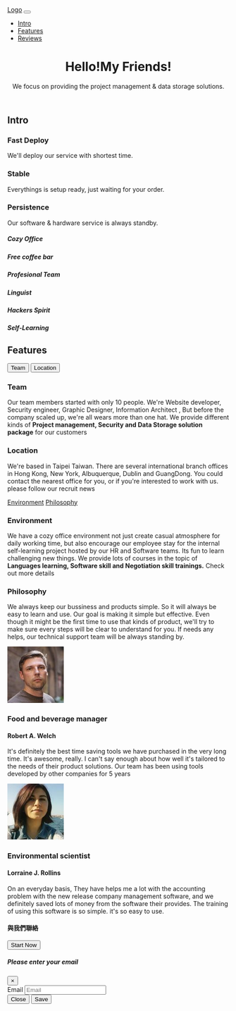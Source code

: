 <!DOCTYPE html>
<html lang="en">

<head>
    <meta charset="UTF-8">
    <meta name="viewport" content="width=device-width, initial-scale=1.0">
    <meta http-equiv="X-UA-Compatible" content="ie=edge">
    <title>Bootstrap練習</title>
    <!-- 連結Bootstrap.css -->
    <link rel="stylesheet" href="https://stackpath.bootstrapcdn.com/bootstrap/4.1.3/css/bootstrap.min.css"
        integrity="sha384-MCw98/SFnGE8fJT3GXwEOngsV7Zt27NXFoaoApmYm81iuXoPkFOJwJ8ERdknLPMO" crossorigin="anonymous">
    <!-- 使用font awesome -->
    <link rel="stylesheet" href="https://use.fontawesome.com/releases/v5.1.0/css/all.css"
        integrity="sha384-lKuwvrZot6UHsBSfcMvOkWwlCMgc0TaWr+30HWe3a4ltaBwTZhyTEggF5tJv8tbt" crossorigin="anonymous">
    <!-- : 1.加上css的link -->
    <link rel="stylesheet" href="./css/style.css">
    <!--  2. favicon(網站圖標) -->
    <link rel="icon shortcut" href="img/favicon.ico">
</head>
<body>
    <!-- navbar -->
    <!--  3. 定位在最上面 fixed-top -->
    <nav class="navbar navbar-expand-md navbar-dark bg-dark fixed-top">
        <a class="navbar-brand" href="#">Logo</a>
        <button class="navbar-toggler d-lg-none" type="button" data-toggle="collapse" data-target="#collapsibleNavId" aria-controls="collapsibleNavId"
            aria-expanded="false" aria-label="Toggle navigation">
            <span class="navbar-toggler-icon"></span>
        </button>
        <div class="collapse navbar-collapse" id="collapsibleNavId">
            <ul class="navbar-nav ml-auto mt-2 mt-lg-0">
                <li class="nav-item">
                    <a class="nav-link" href="#introSection">Intro</a>
                </li>
                <li class="nav-item">
                    <a class="nav-link" href="#featuresSection">Features</a>
                </li>
                <li class="nav-item">
                    <a class="nav-link" href="#reviewsSection">Reviews</a>
                </li>
            </ul>
        </div>
    </nav>
    <!------------------------------------------------------------------------------------>
    <!-- header -->
    <!--  4. 進css加入背景圖片和設定 -->
    <!--  5. 文字設為白色置中, class="container text-white text-center mt-5" -->
    <header id="header" class="jumbotron">
        <div class="container text-white text-center mt-5">
            <h1>Hello!My Friends!</h1>
            <p>We focus on providing the project management &amp; data storage solutions.</p>
        </div>
    </header>
    <!------------------------------------------------------------------------------------>
    <!-- introSection -->
    <!--  6. 設定introSection上下padding為5倍(py-5) -->
    <section id="introSection py-5">
        <h1 class="section-title text-center text-secondary">Intro</h1>
        <div class="container">
            <div class="row">
                <!--  7. 設定排版為三項排一排 (col-md-4)-->
                <div class="text-center col-md-4">
                    <div class="intro-box">
                        <!--  8. icon使用text-primary配色 設定5倍大小 -->
                        <!-- fa4-paper-plane  -->
                        <i class="fa fa-paper-plane text-primar  fa-5x" aria-hidden="true"></i>
                        <h3 class="text-secondary">Fast Deploy</h3>
                        <p>We'll deploy our service with shortest time.</p>
                    </div>
                </div>
                <div class="text-center col-md-4">
                    <div class="intro-box">
                        <!--  9. icon使用text-primary配色，設定5倍大小 -->
                        <!-- fa4-briefcase  -->
                        <i class="fa fa-briefcase text-primar fa-5x" aria-hidden="true"></i>
                        <h3 class="text-secondary">Stable</h3>
                        <p>Everythings is setup ready, just waiting for your order.</p>
                    </div>
                </div>
                <div class="text-center col-md-4">
                    <div class="intro-box">
                        <!--  10. icon使用text-primary配色，設定5倍大小 -->
                        <!-- fa5-gem  -->
                        <i class="fas fa-gem text-primar fa-5x"></i>
                        <h3 class="text-secondary">Persistence</h3>
                        <p>Our software &amp; hardware service is always standby.</p>
                    </div>
                </div>
            </div>
            <div class="my-4 row">
                <!--  11-1. 設定"col-6 col-md-4 col-lg-2" / 電腦螢幕時六個一排，平板三個一排，手機兩個一排-->
                <div class="text-center col-6 col-md-4 col-lg-2">
                    <!--  12-1. icon使用text-secondary配色，設定2倍大小 -->
                    <i class="fas fa-tree fa-2x text-secondary" aria-hidden="true"></i>
                    <h5 class="mt-3 text-secondary">Cozy Office</h5>
                </div>
                <!--  11-2. 設定"col-6 col-md-4 col-lg-2" / 電腦螢幕時六個一排，平板三個一排，手機兩個一排-->
                <div class="text-center col-6 col-md-4 col-lg-2">
                    <!--  12-2. icon使用text-secondary配色，設定2倍大小 -->
                    <i class="fas fa-tree fa-2x text-secondary" aria-hidden="true"></i>
                    <h5 class="mt-3 text-secondary">Free coffee bar</h5>
                </div>
                <!--  11-3. 設定"col-6 col-md-4 col-lg-2" / 電腦螢幕時六個一排，平板三個一排，手機兩個一排-->
                <div class="text-center col-6 col-md-4 col-lg-2">
                    <!--  12-3. icon使用text-secondary配色，設定2倍大小 -->
                    <i class="fas fa-id-card fa-2x text-secondary" aria-hidden="true"></i>
                    <h5 class="mt-3 text-secondary">Profesional Team</h5>
                </div>
                <!--  11-4. 設定"col-6 col-md-4 col-lg-2" / 電腦螢幕時六個一排，平板三個一排，手機兩個一排-->
                <div class="text-center col-6 col-md-4 col-lg-2">
                    <!--  12-4. icon使用text-secondary配色，設定2倍大小 -->
                    <i class="fas fa-language fa-2x text-secondary" aria-hidden="true"></i>
                    <h5 class="mt-3 text-secondary">Linguist</h5>
                </div>
                <!--  11-5. 設定"col-6 col-md-4 col-lg-2" / 電腦螢幕時六個一排，平板三個一排，手機兩個一排-->
                <div class="text-center col-6 col-md-4 col-lg-2">
                    <!--  12-5. icon使用text-secondary配色，設定2倍大小 -->
                    <i class="fas fa-rocket fa-2x text-secondary" aria-hidden="true"></i>
                    <h5 class="mt-3 text-secondary">Hackers Spirit</h5>
                </div>
                <!--  11-6. 設定"col-6 col-md-4 col-lg-2" / 電腦螢幕時六個一排，平板三個一排，手機兩個一排-->
                <div class="text-center col-6 col-md-4 col-lg-2">
                    <!--  12-6. icon使用text-secondary配色，設定2倍大小 -->
                    <i class="fas fa-graduation-cap fa-2x text-secondary" aria-hidden="true"></i>
                    <h5 class="mt-3 text-secondary">Self-Learning</h5>
                </div>
            </div>
        </div>
    </section>
    <!------------------------------------------------------------------------------------>
    <!-- featuresSection -->
    <section id="featuresSection" class="py-5 bg-secondary text-white">
        <div class="container">
            <h1 class="section-title mb-5 text-center">Features</h1>
            <!-- 設置置中 -->
            <div class="row justify-content-center">
                <!-- TODO: 13. 設定此區內文字 寬度為8欄(col-md-8)-->
                <div class="col-md-8">
                    <!-- 為article1 article2 設置collapse互動方式 data-toggle data-target->id -->
                    <!-- TODO: 14.加上 data-toggle="collapse" data-target="#article1" -->
                    <button class="btn btn-primary" data-toggle="collapes" data-target="#articlel">Team</button>
                    <!-- TODO: 15.加上 data-toggle="collapse" data-target="#article2" -->
                    <button class="btn btn-primary" data-toggle="collapes" data-target="#articlel">Location</button>
                    <article class="my-3 collapse" id="article1">
                        <h3>Team</h3>
                        <p>Our team members started with only 10 people. We're Website developer, Security engineer,
                            Graphic
                            Designer, Information Architect , But before the company scaled up, we're all wears more
                            than
                            one hat. We provide different kinds of
                            <strong>Project management, Security and Data Storage solution package</strong> for our
                            customers </p>
                    </article>
                    <article class="my-3 collapse" id="article2">
                        <h3>Location</h3>
                        <p>We're based in Taipei Taiwan. There are several international branch offices in Hong Kong,
                            New York,
                            Albuquerque, Dublin and GuangDong. You could contact the nearest office for you, or if
                            you're
                            interested to work with us. please follow our recruit news</p>
                    </article>
                    <nav class="nav nav-pills">
                       <a data-toggle="tab" class="nav-link active" href="#article3">Environment</a>
                       <a data-toggle="tab" class="nav-link" href="#article4">Philosophy</a>
                    </nav>
                    <!-- 為article3 article4 設置tab互動方式 tab-content，tab-pane -->
                    <!--  16. 加上class="tab-content" -->
                    <div class="tab-content">
                        <!--  17. 在class中加上 "tab-pane active" -->
                        <article id="article3" class="my-3 tab-pane active">
                            <h3>Environment</h3>
                            <p>We have a cozy office environment not just create casual atmosphere for daily working
                                time, but also
                                encourage our employee stay for the internal self-learning project hosted by our HR and
                                Software
                                teams. Its fun to learn challenging new things. We provide lots of courses in the
                                topic of
                                <strong>Languages learning, Software skill and Negotiation skill trainings.</strong>
                                Check out more details
                            </p>
                        </article>
                        <!--  18. 在class中加上 "tab-pane" -->
                        <article id="article4" class="my-3 tab-pane">
                            <h3>Philosophy</h3>
                            <p>We always keep our bussiness and products simple. So it will always be easy to learn and
                                use. Our
                                goal is making it simple but effective. Even though it might be the first time to use
                                that kinds
                                of product, we'll try to make sure every steps will be clear to understand for you. If
                                needs
                                any helps, our technical support team will be always standing by.
                            </p>
                        </article>
                    </div>
                </div>
            </div>
        </div>
    </section>
    <!------------------------------------------------------------------------------------>
    <section id="reviewsSection">
        <!-- #carouselId -->
        <!-- TODO: 19. 加上: id="carouselId" class="carousel slide bg-primary" data-ride="carousel"-->
        <div>
            <!-- TODO: 20-1. <ol> -> 使用class命名"carousel-indicators" -->
            <!-- TODO: 21-1. <li> -> data-target="#carouselId" data-slide-to="0" class="active" -->
            <!-- TODO: 21-2. <li> -> data-target="#carouselId" data-slide-to="1" -->
            <div class="carousel-inner" role="listbox">
                <div class="carousel-item active py-5 ">
                    <div class="row justify-content-center">
                        <div class="col-sm-2">
                            <!-- TODO: 23. 設定使用者照片變圓型 -> class="w-100 rounded-circle" -->
                            <img src="img/reviewer-1.jpg" alt="">
                        </div>
                        <div class="col-sm-6 ">
                            <h3 class="title">Food and beverage manager</h3>
                            <h4 class="name">Robert A. Welch</h4>
                            <p>It's definitely the best time saving tools we have purchased in the very long time. It's
                                awesome,
                                really.
                                I can't say enough about how well it's tailored to the needs of their product solutions. Our
                                team
                                has
                                been using tools developed by other companies for 5 years </p>
                        </div>
                    </div>
                </div>
                <!-- TODO: 22. 加上 class="carousel-item py-5" -->
                <div>
                    <div class="row justify-content-center">
                        <div class="col-sm-2">
                            <!-- TODO: 24. 設定使用者照片變圓型 -> class="w-100 rounded-circle" -->
                            <img src="img/reviewer-2.jpg" alt="">
                        </div>
                        <div class="col-sm-6">
                            <h3 class="title">Environmental scientist</h3>
                            <h4 class="name">Lorraine J. Rollins</h4>
                            <p>On an everyday basis, They have helps me a lot with the accounting problem with the new
                                release
                                company management
                                software, and we definitely saved lots of money from the software their provides. The
                                training
                                of
                                using
                                this software is so simple. it's so easy to use.</p>
                        </div>
                    </div>
                </div>
            </div>
            <!--<a class="carousel-control-prev" href="#carouselId" role="button" data-slide="prev">
                <span class="carousel-control-prev-icon" aria-hidden="true"></span>
                <span class="sr-only">Previous</span>
            </a>
            <a class="carousel-control-next" href="#carouselId" role="button" data-slide="next">
                <span class="carousel-control-next-icon" aria-hidden="true"></span>
                <span class="sr-only">Next</span>
            </a>-->
        </div>
    </section>
    <!------------------------------------------------------------------------------------>
    <section class="bg-secondary py-5">
        <div class="row py-5 justify-content-center">
            <div class="col-md-3 py-3">
                <h4 class="text-white text-center mb-3">與我們聯絡</h4>
                <button data-toggle="modal" data-target="#emailModal" class="btn btn-lg btn-block btn-primary">Start Now</button>
                <div class="modal fade" id="emailModal" tabindex="-1" role="dialog" aria-labelledby="modelTitleId" aria-hidden="true">
                    <div class="modal-dialog" role="document">
                        <div class="modal-content">
                                <div class="modal-header">
                                        <h5 class="modal-title">Please enter your email</h5>
                                            <button type="button" class="close" data-dismiss="modal" aria-label="Close">
                                                <span aria-hidden="true">&times;</span>
                                            </button>
                                    </div>
                            <div class="modal-body">
                                <div class="form-group">
                                    <label for="">Email</label>
                                    <input placeholder="Email" class="form-control" type="text">
                                </div>
                            </div>
                            <div class="modal-footer">
                                <button type="button" class="btn btn-secondary" data-dismiss="modal">Close</button>
                                <button type="button" class="btn btn-primary">Save</button>
                            </div>
                        </div>
                    </div>
                </div>
                <script>
                    $('#exampleModal').on('show.bs.modal', event => {
                        var button = $(event.relatedTarget);
                        var modal = $(this);
                        // Use above variables to manipulate the DOM
                        
                    });
                </script>
            </div>
        </div>
    </section>

    <!-- gallerySection -->
    <section id="gallerySection">
        <!--  25. 進css設定背景圖片 -->
        <!--  26. 設定此區塊為四個一排 "class="col-sm-6 col-md-3" -->
        <div class="row">
            <div id="galleryImage1" class="col-sm-6 col-md-3">
                <div class="galleryText">Photo1</div>
            </div>
            <div id="galleryImage2" class="col-sm-6 col-md-3">
                <div class="galleryText">Photo2</div>
            </div>
            <div id="galleryImage3"class="col-sm-6 col-md-3">
                <div class="galleryText">Photo3</div>
            </div>
            <div id="galleryImage4"class="col-sm-6 col-md-3">
                <div class="galleryText">Photo4</div>
            </div>
            <div id="galleryImage5"class="col-sm-6 col-md-3">
                <div class="galleryText">Photo5</div>
            </div>
            <div id="galleryImage6"class="col-sm-6 col-md-3">
                <div class="galleryText">Photo6</div>
            </div>
            <div id="galleryImage7"class="col-sm-6 col-md-3">
                <div class="galleryText">Photo7</div>
            </div>
            <div id="galleryImage8"class="col-sm-6 col-md-3">
                <div class="galleryText">Photo8</div>
            </div>
        </div>
    </section>
    <!------------------------------------------------------------------------------------>

    <!-- footer -->
    <footer id="footer" class="pt-5 bg-secondary text-white">
        <div class="row mx-5">
            <!-- TODO: 27. 設定"col-12 col-sm-6 col-md-3" -->
            <div class="footer-list">
                <h4>Contact Us</h4>
                <a href="mailto:service@brand.com">service@brand.com</a>
            </div>
            <!-- TODO: 28. 設定"col-12 col-sm-6 col-md-3" -->
            <div class="footer-list">
                <h5 class="text-uppercase">Company</h5>
                <ul>
                    <li>
                        <a href="#">Careers</a>
                    </li>
                    <li>
                        <a href="#">About Us</a>
                    </li>
                    <li>
                        <a href="#">Blog</a>
                    </li>
                    <li>
                        <a href="#">Press</a>
                    </li>
                    <li>
                        <a href="#">Bonus</a>
                    </li>
                </ul>
            </div>
            <!-- TODO: 29. 設定"col-12 col-sm-6 col-md-3" -->
            <div class="footer-list">
                <h5 class="text-uppercase">Product</h5>
                <ul>
                    <li>
                        <a href="#">Enterprice</a>
                    </li>
                    <li>
                        <a href="#">Pricing</a>
                    </li>
                    <li>
                        <a href="#">Security</a>
                    </li>
                </ul>
            </div>
            <!-- TODO: 30. 設定"col-12 col-sm-6 col-md-3" -->
            <div class="footer-list">
                <h5 class="text-uppercase">Resource</h5>
                <ul>
                    <li>
                        <a href="#">Guilde</a>
                    </li>
                    <li>
                        <a href="#">Help Center</a>
                    </li>
                    <li>
                        <a href="#">API</a>
                    </li>
                    <li>
                        <a href="#">Events</a>
                    </li>
                </ul>
    
            </div>
        </div>
        <div class="footer-end mt-5 py-2">
            <p class="text-center">&copy; Copy right 2020 X.Lab</p>
        </div>
    </footer>

    <!-- 連結Bootstrap所需要的js -->
    <script src="https://code.jquery.com/jquery-3.5.1.slim.min.js"
        integrity="sha384-DfXdz2htPH0lsSSs5nCTpuj/zy4C+OGpamoFVy38MVBnE+IbbVYUew+OrCXaRkfj" crossorigin="anonymous">
    </script>
    <script src="https://cdn.jsdelivr.net/npm/bootstrap@4.5.3/dist/js/bootstrap.bundle.min.js"
        integrity="sha384-ho+j7jyWK8fNQe+A12Hb8AhRq26LrZ/JpcUGGOn+Y7RsweNrtN/tE3MoK7ZeZDyx" crossorigin="anonymous">
    </script>
    <!-- 連結網頁主程式 -->
    <script src="./js/main.js"></script>

</body>

</html>
